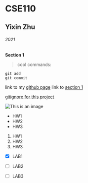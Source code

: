 # CSE110
## Yixin Zhu
###### 2021

**Section 1**
>cool
commands:
```
git add
git commit
```

link to my [github page](https://github.com/y3zhu/CSE110)
link to [section 1](#yixin-zhu)

[gitignore for this project](~/../.gitignore)

![This is an image](https://www.google.com/search?q=cse+ucsd&tbm=isch&ved=2ahUKEwiD-JaFm5jzAhWSnlMKHVmCB-cQ2-cCegQIABAA&oq=cse+ucsd&gs_lcp=CgNpbWcQAzIGCAAQCBAeMgYIABAIEB4yBggAEAgQHjIECAAQGDIECAAQGDIECAAQGDIECAAQGDIECAAQGDIECAAQGDIECAAQGDoECAAQQzoFCAAQgAQ6BggAEAUQHlCuMljNOGDBOWgAcAB4AIABkwKIAasGkgEFMC4xLjOYAQCgAQGqAQtnd3Mtd2l6LWltZ8ABAQ&sclient=img&ei=CxVOYcPGOpK9zgLZhJ64Dg&bih=683&biw=1440#imgrc=WJo1dk8u9MzXDM)

- HW1
- HW2
- HW3

1. HW1
2. HW2
3. HW3

- [x] LAB1
- [ ] LAB2
- [ ] LAB3


